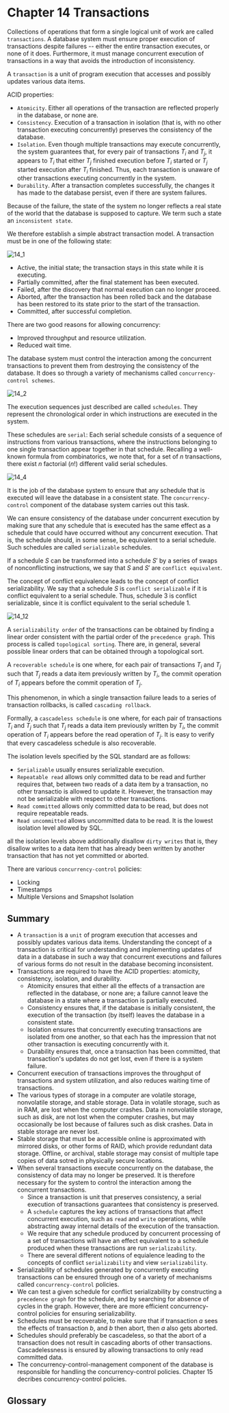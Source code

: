 # Chapter 14 Transactions



Collections of operations that form a single logical unit of work are called `transactions`. A database system must ensure proper execution of transactions despite failures -- either the entire transaction executes, or none of it does. Furthermore, it must manage concurrent execution of transactions in a way that avoids the introduction of inconsistency.

A `transaction` is a unit of program execution that accesses and possibly updates various data items.

ACID properties:

- `Atomicity`. Either all operations of the transaction are reflected properly in the database, or none are.
- `Consistency`. Execution of a transaction in isolation (that is, with no other transaction executing concurrently) preserves the consistency of the database.
- `Isolation`. Even though multiple transactions may execute concurrently, the system guarantees that, for every pair of transactions $T_i$ and $T_j$, it appears to $T_i$ that either $T_j$ finished execution before $T_i$ started or $T_j$ started execution after $T_i$ finished. Thus, each transaction is unaware of other transactions executing concurrently in the system.
- `Durability`. After a transaction completes successfully, the changes it has made to the database persist, even if there are system failures.

Because of the failure, the state of the system no longer reflects a real state of the world that the database is supposed to capture. We term such a state an `inconsistent state`.

We therefore establish a simple abstract transaction model. A transaction must be in one of the following state:

![14_1](res/14_1.png)

- Active, the initial state; the transaction stays in this state while it is executing.
- Partially committed, after the final statement has been executed.
- Failed, after the discovery that normal execution can no longer proceed.
- Aborted, after the transaction has been rolled back and the database has been restored to its state prior to the start of the transaction.
- Committed, after successful completion.

There are two good reasons for allowing concurrency:

- Improved throughput and resource utilization.
- Reduced wait time.

The database system must control the interaction among the concurrent transactions to prevent them from destroying the consistency of the database. It does so through a variety of mechanisms called `concurrency-control schemes`.

![14_2](res/14_2.png)

The execution sequences just described are called `schedules`. They represent the chronological order in which instructions are executed in the system.

These schedules are `serial`: Each serial schedule consists of a sequence of instructions from various transactions, where the instructions belonging to one single transaction appear together in that schedule. Recalling a well-known formula from combinatorics, we note that, for a set of $n$ transactions, there exist $n$ factorial $(n!)$ different valid serial schedules.

![14_4](res/14_4.png)

It is the job of the database system to ensure that any schedule that is executed will leave the database in a consistent state. The `concurrency-control` component of the database system carries out this task.

We can ensure consistency of the database under concurrent execution by making sure that any schedule that is executed has the same effect as a schedule that could have occurred without any concurrent execution. That is, the schedule should, in some sense, be equivalent to a serial schedule. Such schedules are called `serializable` schedules.

If a schedule $S$ can be transformed into a schedule $S'$ by a series of swaps of nonconflicting instructions, we say that $S$ and $S'$ are `conflict equivalent`.

The concept of conflict equivalence leads to the concept of conflict serializability. We say that a schedule $S$ is `conflict serializable` if it is conflict equivalent to a serial schedule. Thus, schedule 3 is conflict serializable, since it is conflict equivalent to the serial schedule 1.

![14_12](res/14_12.png)

A `serializability order` of the transactions can be obtained by finding a linear order consistent with the partial order of the `precedence graph`. This process is called `topological sorting`. There are, in general, several possible linear orders that can be obtained through a topological sort.

A `recoverable schedule` is one where, for each pair of transactions $T_i$ and $T_j$ such that $T_j$ reads a data item previously written by $T_i$, the commit operation of $T_i$ appears before the commit operation of $T_j$.

This phenomenon, in which a single transaction failure leads to a series of transaction rollbacks, is called `cascading rollback`.

Formally, a `cascadeless schedule` is one where, for each pair of transactions $T_i$ and $T_j$ such that $T_j$ reads a data item previously written by $T_i$, the commit operation of $T_i$ appears before the read operation of $T_j$. It is easy to verify that every cascadeless schedule is also recoverable.

The isolation levels specified by the SQL standard are as follows:

- `Serializable` usually ensures serializable execution.
- `Repeatable read` allows only committed data to be read and further requires that, between two reads of a data item by a transaction, no other transactio is allowed to update it. However, the transaction may not be serializable with respect to other transactions.
- `Read committed` allows only committed data to be read, but does not require repeatable reads.
- `Read uncommitted` allows uncommitted data to be read. It is the lowest isolation level allowed by SQL.

all the isolation levels above additionally disallow `dirty writes` that is, they disallow writes to a data item that has already been written by another transaction that has not yet committed or aborted.

There are various `concurrency-control` policies:

- Locking
- Timestamps
- Multiple Versions and Smapshot Isolation



## Summary

- A `transaction` is a `unit` of program execution that accesses and possibly updates various data items. Understanding the concept of a transaction is critical for understanding and implementing updates of data in a database in such a way that concurrent executions and failures of various forms do not result in the database becoming inconsistent.
- Transactions are required to have the ACID properties: atomicity, consistency, isolation, and durability.
  - Atomicity ensures that either all the effects of a transaction are reflected in the database, or none are; a failure cannot leave the database in a state where a transaction is partially executed.
  - Consistency ensures that, if the database is initially consistent, the execution of the transaction (by itself) leaves the database in a consistent state.
  - Isolation ensures that concurrently executing transactions are isolated from one another, so that each has the impression that not other transaction is executing concurrently with it.
  - Durability ensures that, once a transaction has been committed, that transaction's updates do not get lost, even if there is a system failure.
- Concurrent execution of transactions improves the throughput of transactions and system utilization, and also reduces waiting time of transactions.
- The various types of storage in a computer are volatile storage, nonvolatile storage, and stable storage. Data in volatile storage, such as in RAM, are lost when the computer crashes. Data in nonvolatile storage, such as disk, are not lost when the computer crashes, but may occasionally be lost because of failures such as disk crashes. Data in stable storage are never lost.
- Stable storage that must be accessible online is approximated with mirrored disks, or other forms of RAID, which provide redundant data storage. Offline, or archival, stable storage may consist of multiple tape copies of data sotred in physically secure locations.
- When several transactions execute concurrently on the database, the consistency of data may no longer be preserved. It is therefore necessary for the system to control the interaction among the concurrent transactions.
  - Since a transaction is unit that preserves consistency, a serial execution of transactions guarantees that consistency is preserved.
  - A `schedule` captures the key actions of transactions that affect concurrent execution, such as `read` and `write` operations, while abstracting away internal details of the execution of the transaction.
  - We require that any schedule produced by concurrent processing of a set of transactions will have an effect equivalent to a schedule produced when these transactions are run `serializability`.
  - There are several different notions of equialence leading to the concepts of conflict `serializability` and view `serializability`.
- Serializability of schedules generated by concurrently executing transactions can be ensured through one of a variety of mechanisms called `concurrency-control` policies.
- We can test a given schedule for conflict serializability by constructing a `precedence graph` for the schedule, and by searching for absence of cycles in the graph. However, there are more efficient concurrency-control policies for ensuring serializability.
- Schedules must be recoverable, to make sure that if transaction $a$ sees the effects of transaction $b$, and $b$ then abort, then $a$ also gets aborted.
- Schedules should preferably be cascadeless, so that the abort of a transaction does not result in cascading aborts of other transactions. Cascadelessness is ensured by allowing transactions to only read committed data.
- The concurrency-control-management component of the database is responsible for handling the concurrency-control policies. Chapter 15 decribes concurrency-control policies.



## Glossary

<div style="width: 50%; float:left;"></div>
<div style="width: 50%; float:left;"></div>
<div style="width: 50%; float:left;"></div>
<div style="width: 50%; float:left;"></div>
<div style="width: 50%; float:left;"></div>